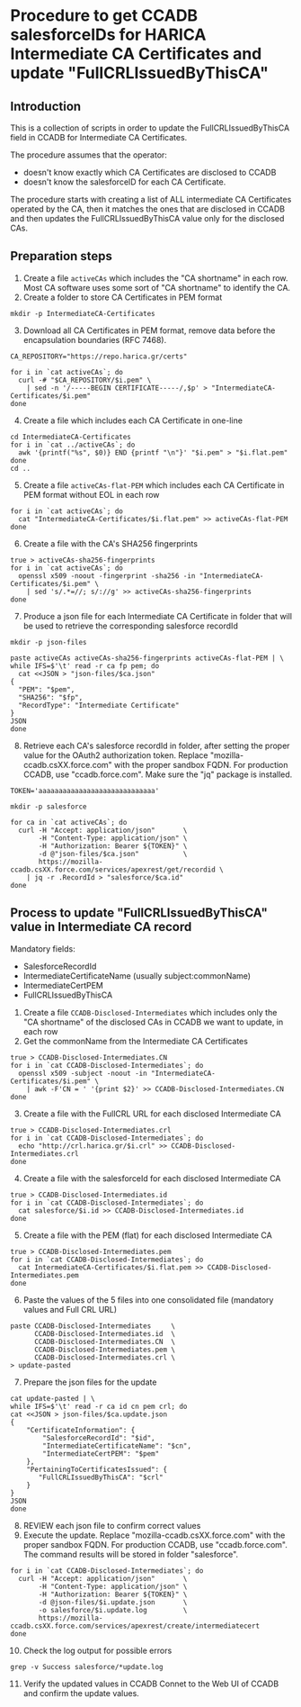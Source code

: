 # Procedure to get CCADB salesforceIDs for HARICA Intermediate CA Certificates and update "FullCRLIssuedByThisCA"

## Introduction
This is a collection of scripts in order to update the FullCRLIssuedByThisCA field in CCADB for Intermediate CA Certificates.

The procedure assumes that the operator: 
* doesn't know exactly which CA Certificates are disclosed to CCADB
* doesn't know the salesforceID for each CA Certificate. 

The procedure starts with creating a list of ALL intermediate CA Certificates operated by the CA, then it matches the ones that are disclosed in CCADB and then updates the FullCRLIssuedByThisCA value only for the disclosed CAs.

## Preparation steps
1. Create a file `activeCAs` which includes the "CA shortname" in each row. Most CA software uses some sort of "CA shortname" to identify the CA.
2. Create a folder to store CA Certificates in PEM format 

```
mkdir -p IntermediateCA-Certificates
```

3. Download all CA Certificates in PEM format, remove data before the encapsulation boundaries (RFC 7468).

```
CA_REPOSITORY="https://repo.harica.gr/certs"

for i in `cat activeCAs`; do
  curl -# "$CA_REPOSITORY/$i.pem" \
    | sed -n '/-----BEGIN CERTIFICATE-----/,$p' > "IntermediateCA-Certificates/$i.pem"
done
```

4. Create a file which includes each CA Certificate in one-line

```
cd IntermediateCA-Certificates
for i in `cat ../activeCAs`; do
  awk '{printf("%s", $0)} END {printf "\n"}' "$i.pem" > "$i.flat.pem"
done
cd ..
```

5. Create a file `activeCAs-flat-PEM` which includes each CA Certificate in PEM format without EOL in each row 

```
for i in `cat activeCAs`; do
  cat "IntermediateCA-Certificates/$i.flat.pem" >> activeCAs-flat-PEM
done
```

6. Create a file with the CA's SHA256 fingerprints

```
true > activeCAs-sha256-fingerprints
for i in `cat activeCAs`; do
  openssl x509 -noout -fingerprint -sha256 -in "IntermediateCA-Certificates/$i.pem" \
    | sed 's/.*=//; s/://g' >> activeCAs-sha256-fingerprints
done
```


7. Produce a json file for each Intermediate CA Certificate in folder that will be used to retrieve the corresponding salesforce recordId

```
mkdir -p json-files

paste activeCAs activeCAs-sha256-fingerprints activeCAs-flat-PEM | \
while IFS=$'\t' read -r ca fp pem; do
  cat <<JSON > "json-files/$ca.json"
{
  "PEM": "$pem",
  "SHA256": "$fp",
  "RecordType": "Intermediate Certificate"
}
JSON
done
```

8. Retrieve each CA's salesforce recordId in folder, after setting the proper value for the OAuth2 authorization token. Replace "mozilla-ccadb.csXX.force.com" with the proper sandbox FQDN. For production CCADB, use "ccadb.force.com". Make sure the "jq" package is installed.

```
TOKEN='aaaaaaaaaaaaaaaaaaaaaaaaaaaaa'

mkdir -p salesforce

for ca in `cat activeCAs`; do
  curl -H "Accept: application/json"       \
       -H "Content-Type: application/json" \
       -H "Authorization: Bearer ${TOKEN}" \
       -d @"json-files/$ca.json"           \
       https://mozilla-ccadb.csXX.force.com/services/apexrest/get/recordid \
    | jq -r .RecordId > "salesforce/$ca.id"
done
```

## Process to update "FullCRLIssuedByThisCA" value in Intermediate CA record
Mandatory fields: 
* SalesforceRecordId
* IntermediateCertificateName (usually subject:commonName)
* IntermediateCertPEM
* FullCRLIssuedByThisCA

1. Create a file `CCADB-Disclosed-Intermediates` which includes only the "CA shortname" of the disclosed CAs in CCADB we want to update, in each row
2. Get the commonName from the Intermediate CA Certificates

```
true > CCADB-Disclosed-Intermediates.CN
for i in `cat CCADB-Disclosed-Intermediates`; do
  openssl x509 -subject -noout -in "IntermediateCA-Certificates/$i.pem" \
    | awk -F'CN = ' '{print $2}' >> CCADB-Disclosed-Intermediates.CN
done
```
3. Create a file with the FullCRL URL for each disclosed Intermediate CA

```
true > CCADB-Disclosed-Intermediates.crl
for i in `cat CCADB-Disclosed-Intermediates`; do
  echo "http://crl.harica.gr/$i.crl" >> CCADB-Disclosed-Intermediates.crl
done
```

4. Create a file with the salesforceId for each disclosed Intermediate CA

```
true > CCADB-Disclosed-Intermediates.id
for i in `cat CCADB-Disclosed-Intermediates`; do
  cat salesforce/$i.id >> CCADB-Disclosed-Intermediates.id
done
```

5. Create a file with the PEM (flat) for each disclosed Intermediate CA
```
true > CCADB-Disclosed-Intermediates.pem
for i in `cat CCADB-Disclosed-Intermediates`; do
  cat IntermediateCA-Certificates/$i.flat.pem >> CCADB-Disclosed-Intermediates.pem
done
```

6. Paste the values of the 5 files into one consolidated file (mandatory values and Full CRL URL)

```
paste CCADB-Disclosed-Intermediates     \
      CCADB-Disclosed-Intermediates.id  \
      CCADB-Disclosed-Intermediates.CN  \
      CCADB-Disclosed-Intermediates.pem \
      CCADB-Disclosed-Intermediates.crl \
> update-pasted
```

7. Prepare the json files for the update

```
cat update-pasted | \
while IFS=$'\t' read -r ca id cn pem crl; do
cat <<JSON > json-files/$ca.update.json
{
    "CertificateInformation": {
        "SalesforceRecordId": "$id",
        "IntermediateCertificateName": "$cn",
        "IntermediateCertPEM": "$pem"
    },
    "PertainingToCertificatesIssued": {
       "FullCRLIssuedByThisCA": "$crl"
    }
}
JSON
done
```

8. REVIEW each json file to confirm correct values
9. Execute the update. Replace "mozilla-ccadb.csXX.force.com" with the proper sandbox FQDN. For production CCADB, use "ccadb.force.com". The command results will be stored in folder "salesforce".

```
for i in `cat CCADB-Disclosed-Intermediates`; do
  curl -H "Accept: application/json"       \
       -H "Content-Type: application/json" \
       -H "Authorization: Bearer ${TOKEN}" \
       -d @json-files/$i.update.json       \
       -o salesforce/$i.update.log         \
       https://mozilla-ccadb.csXX.force.com/services/apexrest/create/intermediatecert
done
```

10. Check the log output for possible errors

```
grep -v Success salesforce/*update.log
```

11. Verify the updated values in CCADB
Connet to the Web UI of CCADB and confirm the update values.
